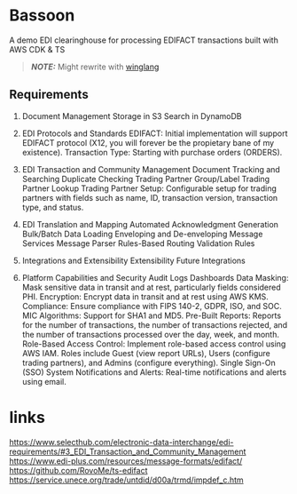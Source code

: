 # Bassoon
A demo EDI clearinghouse for processing EDIFACT transactions built with AWS CDK &amp; TS

> **_NOTE:_** Might rewrite with [winglang](https://www.winglang.io/)

## Requirements

1. Document Management
Storage in S3
Search in DynamoDB

2. EDI Protocols and Standards
EDIFACT: Initial implementation will support EDIFACT protocol (X12, you will forever be the propietary bane of my existence).
Transaction Type: Starting with purchase orders (ORDERS).

3. EDI Transaction and Community Management
Document Tracking and Searching
Duplicate Checking
Trading Partner Group/Label
Trading Partner Lookup
Trading Partner Setup: Configurable setup for trading partners with fields such as name, ID, transaction version, transaction type, and status.

4. EDI Translation and Mapping
Automated Acknowledgment Generation
Bulk/Batch Data Loading
Enveloping and De-enveloping Message Services
Message Parser
Rules-Based Routing
Validation Rules

5. Integrations and Extensibility
Extensibility
Future Integrations

6. Platform Capabilities and Security
Audit Logs
Dashboards
Data Masking: Mask sensitive data in transit and at rest, particularly fields considered PHI.
Encryption: Encrypt data in transit and at rest using AWS KMS.
Compliance: Ensure compliance with FIPS 140-2, GDPR, ISO, and SOC.
MIC Algorithms: Support for SHA1 and MD5.
Pre-Built Reports: Reports for the number of transactions, the number of transactions rejected, and the number of transactions processed over the day, week, and month.
Role-Based Access Control: Implement role-based access control using AWS IAM. Roles include Guest (view report URLs), Users (configure trading partners), and Admins (configure everything).
Single Sign-On (SSO)
System Notifications and Alerts: Real-time notifications and alerts using email.


# links

https://www.selecthub.com/electronic-data-interchange/edi-requirements/#3_EDI_Transaction_and_Community_Management
https://www.edi-plus.com/resources/message-formats/edifact/
https://github.com/RovoMe/ts-edifact
https://service.unece.org/trade/untdid/d00a/trmd/impdef_c.htm

